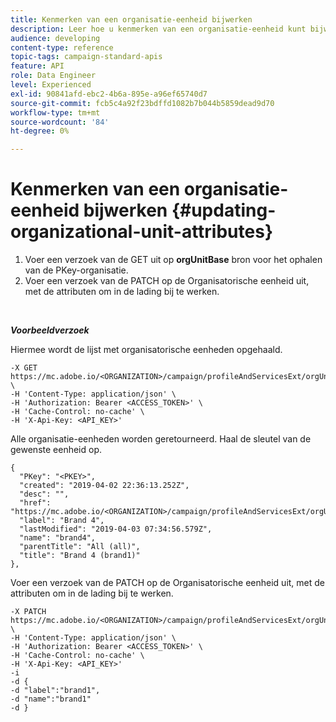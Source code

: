 ```yaml
---
title: Kenmerken van een organisatie-eenheid bijwerken
description: Leer hoe u kenmerken van een organisatie-eenheid kunt bijwerken
audience: developing
content-type: reference
topic-tags: campaign-standard-apis
feature: API
role: Data Engineer
level: Experienced
exl-id: 90841afd-ebc2-4b6a-895e-a96ef65740d7
source-git-commit: fcb5c4a92f23bdffd1082b7b044b5859dead9d70
workflow-type: tm+mt
source-wordcount: '84'
ht-degree: 0%

---
```


# Kenmerken van een organisatie-eenheid bijwerken {#updating-organizational-unit-attributes}

1. Voer een verzoek van de GET uit op **orgUnitBase** bron voor het ophalen van de PKey-organisatie.
1. Voer een verzoek van de PATCH op de Organisatorische eenheid uit, met de attributen om in de lading bij te werken.

<br/>

***Voorbeeldverzoek***

Hiermee wordt de lijst met organisatorische eenheden opgehaald.

```
-X GET https://mc.adobe.io/<ORGANIZATION>/campaign/profileAndServicesExt/orgUnitBase/ \
-H 'Content-Type: application/json' \
-H 'Authorization: Bearer <ACCESS_TOKEN>' \
-H 'Cache-Control: no-cache' \
-H 'X-Api-Key: <API_KEY>'
```

Alle organisatie-eenheden worden geretourneerd. Haal de sleutel van de gewenste eenheid op.

```
{
  "PKey": "<PKEY>",
  "created": "2019-04-02 22:36:13.252Z",
  "desc": "",
  "href": "https://mc.adobe.io/<ORGANIZATION>/campaign/profileAndServicesExt/orgUnitBase/<PKEY>",
  "label": "Brand 4",
  "lastModified": "2019-04-03 07:34:56.579Z",
  "name": "brand4",
  "parentTitle": "All (all)",
  "title": "Brand 4 (brand1)"
},
```

Voer een verzoek van de PATCH op de Organisatorische eenheid uit, met de attributen om in de lading bij te werken.

```
-X PATCH https://mc.adobe.io/<ORGANIZATION>/campaign/profileAndServicesExt/orgUnitBase/<PKEY> \
-H 'Content-Type: application/json' \
-H 'Authorization: Bearer <ACCESS_TOKEN>' \
-H 'Cache-Control: no-cache' \
-H 'X-Api-Key: <API_KEY>'
-i
-d {
-d "label":"brand1",
-d "name":"brand1"
-d }
```

<!-- + réponse -->
